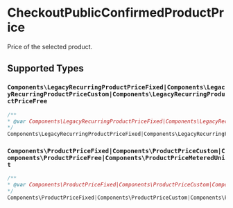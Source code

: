 # CheckoutPublicConfirmedProductPrice

Price of the selected product.


## Supported Types

### `Components\LegacyRecurringProductPriceFixed|Components\LegacyRecurringProductPriceCustom|Components\LegacyRecurringProductPriceFree`

```php
/**
* @var Components\LegacyRecurringProductPriceFixed|Components\LegacyRecurringProductPriceCustom|Components\LegacyRecurringProductPriceFree
*/
Components\LegacyRecurringProductPriceFixed|Components\LegacyRecurringProductPriceCustom|Components\LegacyRecurringProductPriceFree $value = /* values here */
```

### `Components\ProductPriceFixed|Components\ProductPriceCustom|Components\ProductPriceFree|Components\ProductPriceMeteredUnit`

```php
/**
* @var Components\ProductPriceFixed|Components\ProductPriceCustom|Components\ProductPriceFree|Components\ProductPriceMeteredUnit
*/
Components\ProductPriceFixed|Components\ProductPriceCustom|Components\ProductPriceFree|Components\ProductPriceMeteredUnit $value = /* values here */
```

